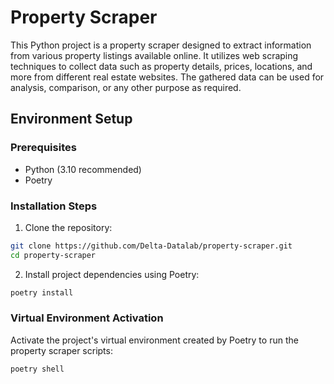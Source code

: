# Property Scraper

This Python project is a property scraper designed to extract information from various property listings available online. It utilizes web scraping techniques to collect data such as property details, prices, locations, and more from different real estate websites. The gathered data can be used for analysis, comparison, or any other purpose as required.

## Environment Setup

### Prerequisites

- Python (3.10 recommended)
- Poetry

### Installation Steps

1. Clone the repository:

``` bash
git clone https://github.com/Delta-Datalab/property-scraper.git
cd property-scraper
```

2. Install project dependencies using Poetry:

``` bash
poetry install
```

### Virtual Environment Activation

Activate the project's virtual environment created by Poetry to run the property scraper scripts:

``` bash
poetry shell
```